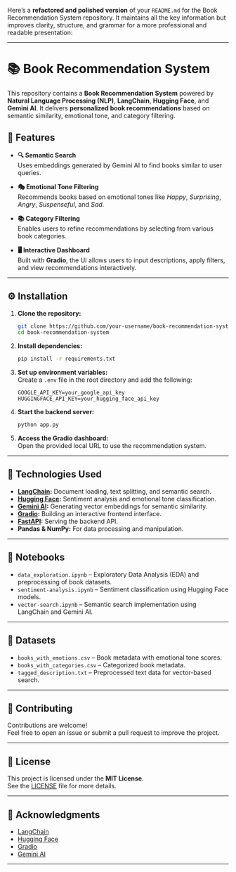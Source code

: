 Here’s a **refactored and polished version** of your `README.md` for the Book Recommendation System repository. It maintains all the key information but improves clarity, structure, and grammar for a more professional and readable presentation:

---

# 📚 Book Recommendation System

This repository contains a **Book Recommendation System** powered by **Natural Language Processing (NLP)**, **LangChain**, **Hugging Face**, and **Gemini AI**. It delivers **personalized book recommendations** based on semantic similarity, emotional tone, and category filtering.

## 🚀 Features

- **🔍 Semantic Search**  
  Uses embeddings generated by Gemini AI to find books similar to user queries.

- **🎭 Emotional Tone Filtering**  
  Recommends books based on emotional tones like *Happy*, *Surprising*, *Angry*, *Suspenseful*, and *Sad*.

- **📚 Category Filtering**  
  Enables users to refine recommendations by selecting from various book categories.

- **🖥️ Interactive Dashboard**  
  Built with **Gradio**, the UI allows users to input descriptions, apply filters, and view recommendations interactively.

---

## ⚙️ Installation

1. **Clone the repository:**
   ```bash
   git clone https://github.com/your-username/book-recommendation-system.git
   cd book-recommendation-system
   ```

2. **Install dependencies:**
   ```bash
   pip install -r requirements.txt
   ```

3. **Set up environment variables:**  
   Create a `.env` file in the root directory and add the following:
   ```
   GOOGLE_API_KEY=your_google_api_key
   HUGGINGFACE_API_KEY=your_hugging_face_api_key
   ```

4. **Start the backend server:**
   ```bash
   python app.py
   ```

5. **Access the Gradio dashboard:**  
   Open the provided local URL to use the recommendation system.

---

## 🧠 Technologies Used

- **[LangChain](https://www.langchain.com/):** Document loading, text splitting, and semantic search.
- **[Hugging Face](https://huggingface.co/):** Sentiment analysis and emotional tone classification.
- **[Gemini AI](https://deepmind.google/technologies/gemini/):** Generating vector embeddings for semantic similarity.
- **[Gradio](https://www.gradio.app/):** Building an interactive frontend interface.
- **[FastAPI](https://fastapi.tiangolo.com/):** Serving the backend API.
- **Pandas & NumPy:** For data processing and manipulation.

---

## 📓 Notebooks

- `data_exploration.ipynb` – Exploratory Data Analysis (EDA) and preprocessing of book datasets.
- `sentiment-analysis.ipynb` – Sentiment classification using Hugging Face models.
- `vector-search.ipynb` – Semantic search implementation using LangChain and Gemini AI.

---

## 📂 Datasets

- `books_with_emotions.csv` – Book metadata with emotional tone scores.
- `books_with_categories.csv` – Categorized book metadata.
- `tagged_description.txt` – Preprocessed text data for vector-based search.

---

## 🤝 Contributing

Contributions are welcome!  
Feel free to open an issue or submit a pull request to improve the project.

---

## 📄 License

This project is licensed under the **MIT License**.  
See the [LICENSE](LICENSE) file for more details.

---

## 🙏 Acknowledgments

- [LangChain](https://www.langchain.com/)  
- [Hugging Face](https://huggingface.co/)  
- [Gradio](https://www.gradio.app/)  
- [Gemini AI](https://deepmind.google/technologies/gemini/)

---

